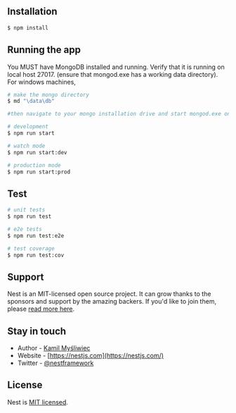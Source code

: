 ## Installation

```bash
$ npm install
```


## Running the app

You MUST have MongoDB installed and running. Verify that it is running on local host 27017. (ensure that mongod.exe has a working data directory). For windows machines,



```bash
# make the mongo directory
$ md "\data\db"

#then navigate to your mongo installation drive and start mongod.exe on the cmd prompt

# development
$ npm run start

# watch mode
$ npm run start:dev

# production mode
$ npm run start:prod
```

## Test

```bash
# unit tests
$ npm run test

# e2e tests
$ npm run test:e2e

# test coverage
$ npm run test:cov
```

## Support

Nest is an MIT-licensed open source project. It can grow thanks to the sponsors and support by the amazing backers. If you'd like to join them, please [read more here](https://docs.nestjs.com/support).

## Stay in touch

- Author - [Kamil Myśliwiec](https://kamilmysliwiec.com)
- Website - [https://nestjs.com](https://nestjs.com/)
- Twitter - [@nestframework](https://twitter.com/nestframework)

## License

Nest is [MIT licensed](LICENSE).
